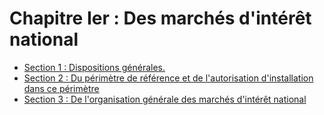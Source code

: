 # Chapitre Ier : Des marchés d'intérêt national

- [Section 1 : Dispositions générales.](section-1)
- [Section 2 : Du périmètre de référence et de l'autorisation d'installation dans ce périmètre](section-2)
- [Section 3 : De l'organisation générale des marchés d'intérêt national](section-3)
